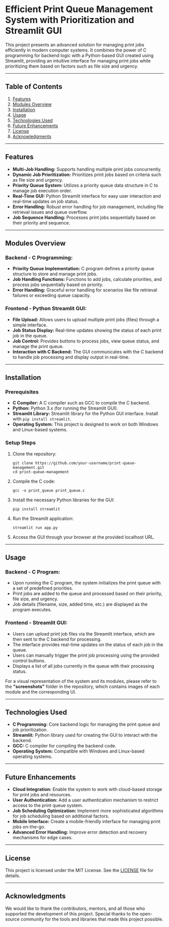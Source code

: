 <h1>Efficient Print Queue Management System with Prioritization and Streamlit GUI</h1>

<p>This project presents an advanced solution for managing print jobs efficiently in modern computer systems. It combines the power of C programming for backend logic with a Python-based GUI created using Streamlit, providing an intuitive interface for managing print jobs while prioritizing them based on factors such as file size and urgency.</p>

<hr>

<h2>Table of Contents</h2>
<ol>
  <li><a href="#features">Features</a></li>
  <li><a href="#modules-overview">Modules Overview</a></li>
  <li><a href="#installation">Installation</a></li>
  <li><a href="#usage">Usage</a></li>
  <li><a href="#technologies-used">Technologies Used</a></li>
  <li><a href="#future-enhancements">Future Enhancements</a></li>
  <li><a href="#license">License</a></li>
  <li><a href="#acknowledgments">Acknowledgments</a></li>
</ol>

<hr>

<h2 id="features">Features</h2>

<ul>
  <li><strong>Multi-Job Handling:</strong> Supports handling multiple print jobs concurrently.</li>
  <li><strong>Dynamic Job Prioritization:</strong> Prioritizes print jobs based on criteria such as file size and urgency.</li>
  <li><strong>Priority Queue System:</strong> Utilizes a priority queue data structure in C to manage job execution order.</li>
  <li><strong>Real-Time GUI:</strong> Python Streamlit interface for easy user interaction and real-time updates on job status.</li>
  <li><strong>Error Handling:</strong> Robust error handling for job management, including file retrieval issues and queue overflow.</li>
  <li><strong>Job Sequence Handling:</strong> Processes print jobs sequentially based on their priority and sequence.</li>
</ul>

<hr>

<h2 id="modules-overview">Modules Overview</h2>

<h3>Backend - C Programming:</h3>
<ul>
  <li><strong>Priority Queue Implementation:</strong> C program defines a priority queue structure to store and manage print jobs.</li>
  <li><strong>Job Handling Functions:</strong> Functions to add jobs, calculate priorities, and process jobs sequentially based on priority.</li>
  <li><strong>Error Handling:</strong> Graceful error handling for scenarios like file retrieval failures or exceeding queue capacity.</li>
</ul>

<h3>Frontend - Python Streamlit GUI:</h3>
<ul>
  <li><strong>File Upload:</strong> Allows users to upload multiple print jobs (files) through a simple interface.</li>
  <li><strong>Job Status Display:</strong> Real-time updates showing the status of each print job in the queue.</li>
  <li><strong>Job Control:</strong> Provides buttons to process jobs, view queue status, and manage the print queue.</li>
  <li><strong>Interaction with C Backend:</strong> The GUI communicates with the C backend to handle job processing and display output in real-time.</li>
</ul>

<hr>

<h2 id="installation">Installation</h2>

<h3>Prerequisites</h3>
<ul>
  <li><strong>C Compiler:</strong> A C compiler such as GCC to compile the C backend.</li>
  <li><strong>Python:</strong> Python 3.x (for running the Streamlit GUI).</li>
  <li><strong>Streamlit Library:</strong> Streamlit library for the Python GUI interface. Install with <code>pip install streamlit</code>.</li>
  <li><strong>Operating System:</strong> This project is designed to work on both Windows and Linux-based systems.</li>
</ul>

<h3>Setup Steps</h3>
<ol>
  <li>Clone the repository:
    <pre><code>git clone https://github.com/your-username/print-queue-management.git
cd print-queue-management</code></pre>
  </li>
  <li>Compile the C code:
    <pre><code>gcc -o print_queue print_queue.c</code></pre>
  </li>
  <li>Install the necessary Python libraries for the GUI:
    <pre><code>pip install streamlit</code></pre>
  </li>
  <li>Run the Streamlit application:
    <pre><code>streamlit run app.py</code></pre>
  </li>
  <li>Access the GUI through your browser at the provided localhost URL.</li>
</ol>

<hr>

<h2 id="usage">Usage</h2>

<h3>Backend - C Program:</h3>
<ul>
  <li>Upon running the C program, the system initializes the print queue with a set of predefined priorities.</li>
  <li>Print jobs are added to the queue and processed based on their priority, file size, and urgency.</li>
  <li>Job details (filename, size, added time, etc.) are displayed as the program executes.</li>
</ul>

<h3>Frontend - Streamlit GUI:</h3>
<ul>
  <li>Users can upload print job files via the Streamlit interface, which are then sent to the C backend for processing.</li>
  <li>The interface provides real-time updates on the status of each job in the queue.</li>
  <li>Users can manually trigger the print job processing using the provided control buttons.</li>
  <li>Displays a list of all jobs currently in the queue with their processing status.</li>
</ul>

<p>For a visual representation of the system and its modules, please refer to the <strong>"screenshots"</strong> folder in the repository, which contains images of each module and the corresponding UI.</p>

<hr>

<h2 id="technologies-used">Technologies Used</h2>

<ul>
  <li><strong>C Programming:</strong> Core backend logic for managing the print queue and job prioritization.</li>
  <li><strong>Streamlit:</strong> Python library used for creating the GUI to interact with the backend.</li>
  <li><strong>GCC:</strong> C compiler for compiling the backend code.</li>
  <li><strong>Operating System:</strong> Compatible with Windows and Linux-based operating systems.</li>
</ul>

<hr>

<h2 id="future-enhancements">Future Enhancements</h2>

<ul>
  <li><strong>Cloud Integration:</strong> Enable the system to work with cloud-based storage for print jobs and resources.</li>
  <li><strong>User Authentication:</strong> Add a user authentication mechanism to restrict access to the print queue system.</li>
  <li><strong>Job Scheduling Optimization:</strong> Implement more sophisticated algorithms for job scheduling based on additional factors.</li>
  <li><strong>Mobile Interface:</strong> Create a mobile-friendly interface for managing print jobs on-the-go.</li>
  <li><strong>Advanced Error Handling:</strong> Improve error detection and recovery mechanisms for edge cases.</li>
</ul>

<hr>

<h2 id="license">License</h2>

<p>This project is licensed under the MIT License. See the <a href="LICENSE">LICENSE</a> file for details.</p>

<hr>

<h2 id="acknowledgments">Acknowledgments</h2>

<p>We would like to thank the contributors, mentors, and all those who supported the development of this project. Special thanks to the open-source community for the tools and libraries that made this project possible.</p>
